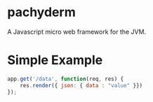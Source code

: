 pachyderm
=========

A Javascript micro web framework for the JVM.

Simple Example
==============

```javascript
app.get('/data', function(req, res) {
    res.render({ json: { data : "value" }})
});
```